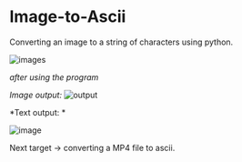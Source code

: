 # Image-to-Ascii
Converting an image to a string of characters using python.

![images](https://user-images.githubusercontent.com/95134095/157673445-17f39643-15eb-4dc2-83a7-753b6be0d15c.jpg)

*after using the program*

*Image output:*
![output](https://user-images.githubusercontent.com/95134095/157673562-4da14a96-b335-49a5-8a72-e4f270b647b2.png)

*Text output: *

![image](https://user-images.githubusercontent.com/95134095/157673853-72664604-c46d-4952-86cc-1420ff51c38a.png)

Next target -> converting a MP4 file to ascii.
